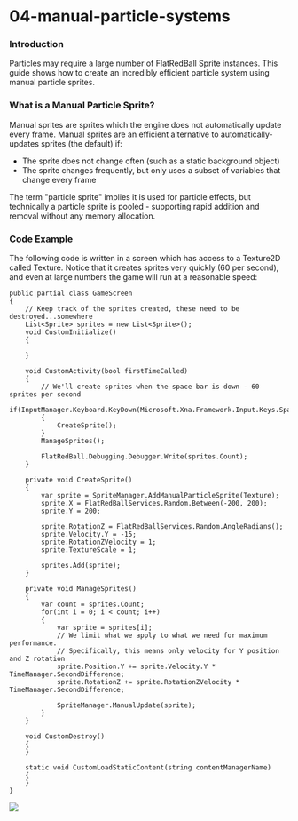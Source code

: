 # 04-manual-particle-systems

### Introduction

Particles may require a large number of FlatRedBall Sprite instances. This guide shows how to create an incredibly efficient particle system using manual particle sprites.

### What is a Manual Particle Sprite?

Manual sprites are sprites which the engine does not automatically update every frame. Manual sprites are an efficient alternative to automatically-updates sprites (the default) if:

* The sprite does not change often (such as a static background object)
* The sprite changes frequently, but only uses a subset of variables that change every frame

The term "particle sprite" implies it is used for particle effects, but technically a particle sprite is pooled - supporting rapid addition and removal without any memory allocation.

### Code Example

The following code is written in a screen which has access to a Texture2D called Texture. Notice that it creates sprites very quickly (60 per second), and even at large numbers the game will run at a reasonable speed: &#x20;

```lang:c#
public partial class GameScreen
{
    // Keep track of the sprites created, these need to be destroyed...somewhere
    List<Sprite> sprites = new List<Sprite>();
    void CustomInitialize()
    {

    }

    void CustomActivity(bool firstTimeCalled)
    {
        // We'll create sprites when the space bar is down - 60 sprites per second
        if(InputManager.Keyboard.KeyDown(Microsoft.Xna.Framework.Input.Keys.Space))
        {
            CreateSprite();
        }
        ManageSprites();

        FlatRedBall.Debugging.Debugger.Write(sprites.Count);
    }

    private void CreateSprite()
    {
        var sprite = SpriteManager.AddManualParticleSprite(Texture);
        sprite.X = FlatRedBallServices.Random.Between(-200, 200);
        sprite.Y = 200;

        sprite.RotationZ = FlatRedBallServices.Random.AngleRadians();
        sprite.Velocity.Y = -15;
        sprite.RotationZVelocity = 1;
        sprite.TextureScale = 1;

        sprites.Add(sprite);
    }

    private void ManageSprites()
    {
        var count = sprites.Count;
        for(int i = 0; i < count; i++)
        {
            var sprite = sprites[i];
            // We limit what we apply to what we need for maximum performance.
            // Specifically, this means only velocity for Y position and Z rotation
            sprite.Position.Y += sprite.Velocity.Y * TimeManager.SecondDifference;
            sprite.RotationZ += sprite.RotationZVelocity * TimeManager.SecondDifference;

            SpriteManager.ManualUpdate(sprite);
        }
    }

    void CustomDestroy()
    {
    }

    static void CustomLoadStaticContent(string contentManagerName)
    {
    }
}
```

&#x20;

![](../../../../../media/2017-06-img_59495601556b0.png)
